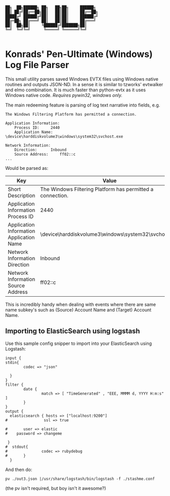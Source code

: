 ```


██╗  ██╗██████╗ ██╗   ██╗██╗     ██████╗ 
██║ ██╔╝██╔══██╗██║   ██║██║     ██╔══██╗
█████╔╝ ██████╔╝██║   ██║██║     ██████╔╝
██╔═██╗ ██╔═══╝ ██║   ██║██║     ██╔═══╝ 
██║  ██╗██║     ╚██████╔╝███████╗██║     
╚═╝  ╚═╝╚═╝      ╚═════╝ ╚══════╝╚═╝     
                                         

```
# Konrads' Pen-Ultimate (Windows) Log File Parser

This small utility parses saved Windows EVTX files using Windows native routines and outputs JSON-ND.
In a sense it is similar to tzworks' evtwalker and elmo combination. It is much faster than python-evtx as it uses Windows native code.
*Requires pywin32, windows only.*

The main redeeming feature is parsing of log text narrative into fields, e.g. 
```
The Windows Filtering Platform has permitted a connection.

Application Information:
	Process ID:		2440
	Application Name:	\device\harddiskvolume3\windows\system32\svchost.exe

Network Information:
	Direction:		Inbound
	Source Address:		ff02::c
...

```
Would be parsed as:

|Key    | Value |
| --- | --- |
|Short Description | The Windows Filtering Platform has permitted a connection. |
|Application Information Process ID | 2440 |
|Application Information Application Name | \device\harddiskvolume3\windows\system32\svchost.exe| 
|Network Information Direction | Inbound |
|Network Information Source Address | ff02::c |

This is incredibly handy when dealing with events where there are same name subkey's such as (Source) Account Name and (Target) Account Name.

## Importing to ElasticSearch using logstash ##
Use this sample config snipper to import into your ElasticSearch using Logstash:
```
input {
stdin{
        codec => "json"

  }
}
filter {
        date {
                match => [ "TimeGenerated" , "EEE, MMMM d, YYYY H:m:s" ]
        }
}
output {
  elasticsearch { hosts => ["localhost:9200"]
#                ssl => true

#       user => elastic
#    password => changeme

 }
#  stdout{
#               codec => rubydebug
#       }
  }

```
And then do:

```pv ./out3.json |/usr/share/logstash/bin/logstash -f ./stashme.conf```

(the pv isn't required, but boy isn't it awesome?)
